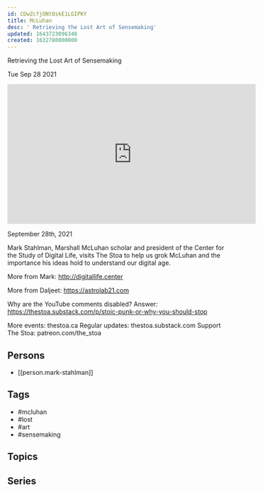 ```yaml
---
id: CDwZcfjONtOskE1LGIPKY
title: McLuhan
desc: ' Retrieving the Lost Art of Sensemaking'
updated: 1643723096348
created: 1632780000000
---
```



 Retrieving the Lost Art of Sensemaking

Tue Sep 28 2021

<iframe width="560" height="315" src="https://www.youtube.com/embed/XyawN5KGM80" title="McLuhan: Retrieving the Lost Art of Sensemaking w/ Mark Stahlman" frameborder="0" allow="accelerometer; autoplay; clipboard-write; encrypted-media; gyroscope; picture-in-picture" allowfullscreen ></iframe>

September 28th, 2021

Mark Stahlman, Marshall McLuhan scholar and president of the Center for the Study of Digital Life, visits The Stoa to help us grok McLuhan and the importance his ideas hold to understand our digital age.

More from Mark: http://digitallife.center

More from Daljeet: https://astrolab21.com

Why are the YouTube comments disabled? Answer: https://thestoa.substack.com/p/stoic-punk-or-why-you-should-stop

More events: thestoa.ca 
Regular updates: thestoa.substack.com 
Support The Stoa: patreon.com/the_stoa

## Persons

- [[person.mark-stahlman]]

## Tags

- #mcluhan
- #lost
- #art
- #sensemaking

## Topics



## Series



